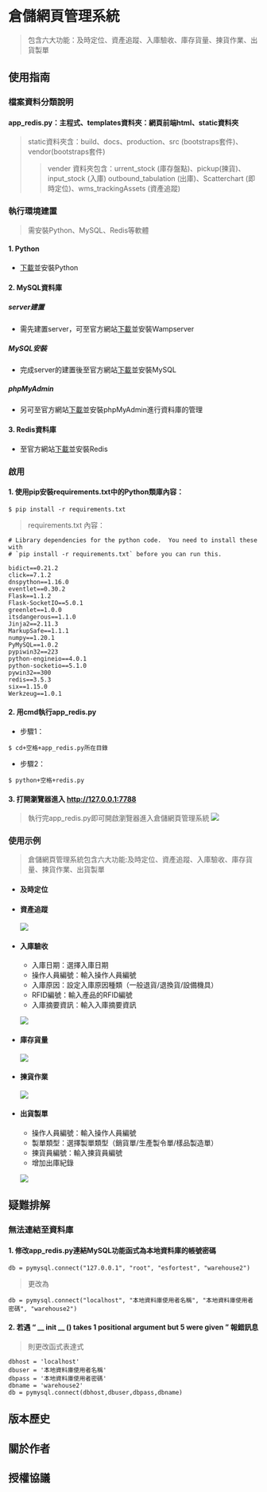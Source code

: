 # 倉儲網頁管理系統
> 包含六大功能：及時定位、資產追蹤、入庫驗收、庫存貨量、揀貨作業、出貨製單
## 使用指南

### 檔案資料分類說明
#### app_redis.py：主程式、templates資料夾：網頁前端html、static資料夾

> static資料夾含：build、docs、production、src (bootstraps套件)、vendor(bootstraps套件)
>> vender 資料夾包含：urrent_stock (庫存盤點)、pickup(揀貨)、input_stock (入庫) outbound_tabulation (出庫)、Scatterchart (即時定位)、wms_trackingAssets (資產追蹤) 


### 執行環境建置 
>需安裝Python、MySQL、Redis等軟體

#### 1. Python
* [下載](https://www.python.org/downloads)並安裝Python
#### 2. MySQL資料庫
##### server建置
* 需先建置server，可至官方網站[下載](https://www.wampserver.com/en/)並安裝Wampserver
##### MySQL安裝
* 完成server的建置後至官方網站[下載](https://dev.mysql.com/downloads/mysql/)並安裝MySQL
##### phpMyAdmin
* 另可至官方網站[下載](https://www.phpmyadmin.net/)並安裝phpMyAdmin進行資料庫的管理



#### 3. Redis資料庫
* 至官方網站[下載](https://github.com/tporadowski/redis/releases)並安裝Redis


### 啟用

#### 1. 使用pip安裝requirements.txt中的Python類庫內容：
```
$ pip install -r requirements.txt
```

> requirements.txt 內容：
```
# Library dependencies for the python code.  You need to install these with
# `pip install -r requirements.txt` before you can run this.

bidict==0.21.2
click==7.1.2
dnspython==1.16.0
eventlet==0.30.2
Flask==1.1.2
Flask-SocketIO==5.0.1
greenlet==1.0.0
itsdangerous==1.1.0
Jinja2==2.11.3
MarkupSafe==1.1.1
numpy==1.20.1
PyMySQL==1.0.2
pypiwin32==223
python-engineio==4.0.1
python-socketio==5.1.0
pywin32==300
redis==3.5.3
six==1.15.0
Werkzeug==1.0.1
```
#### 2. 用cmd執行app_redis.py
* 步驟1：
``` 
$ cd+空格+app_redis.py所在目錄 
```
* 步驟2：
```
$ python+空格+redis.py
```
#### 3. 打開瀏覽器進入 http://127.0.0.1:7788
>執行完app_redis.py即可開啟瀏覽器進入倉儲網頁管理系統
 ![](https://i.imgur.com/Cdc6YQ8.png)


### 使用示例
> 倉儲網頁管理系統包含六大功能:及時定位、資產追蹤、入庫驗收、庫存貨量、揀貨作業、出貨製單
* #### 及時定位
* #### 資產追蹤
  ![](https://i.imgur.com/d5UEH8l.png)
* #### 入庫驗收
  * 入庫日期：選擇入庫日期
  * 操作人員編號：輸入操作人員編號
  * 入庫原因：設定入庫原因種類（一般退貨/退換貨/設備機具）
  * RFID編號：輸入產品的RFID編號
  * 入庫摘要資訊：輸入入庫摘要資訊
  

  ![](https://i.imgur.com/Ugws9lG.png)
* #### 庫存貨量
  ![](https://i.imgur.com/s4esJEX.png)
* #### 揀貨作業
  ![](https://i.imgur.com/SSjUI7S.png)
* #### 出貨製單
  * 操作人員編號：輸入操作人員編號
  * 製單類型：選擇製單類型（銷貨單/生產製令單/樣品製造單）
  * 揀貨員編號：輸入揀貨員編號
  * 增加出庫紀錄
  
  ![](https://i.imgur.com/jC3H07J.png)



## 疑難排解
### 無法連結至資料庫
#### 1. 修改app_redis.py連結MySQL功能函式為本地資料庫的帳號密碼
```
db = pymysql.connect("127.0.0.1", "root", "esfortest", "warehouse2")
```
> 更改為
```
db = pymysql.connect("localhost", "本地資料庫使用者名稱", "本地資料庫使用者密碼", "warehouse2")
```
#### 2. 若遇 “ __ init __ () takes 1 positional argument but 5 were given ” 報錯訊息
> 則更改函式表達式
```
dbhost = 'localhost'
dbuser = '本地資料庫使用者名稱'
dbpass = '本地資料庫使用者密碼'
dbname = 'warehouse2'
db = pymysql.connect(dbhost,dbuser,dbpass,dbname)
```

## 版本歷史

## 關於作者


## 授權協議

